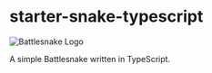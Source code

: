 # starter-snake-typescript

![Battlesnake Logo](https://media.battlesnake.com/social/GitHubSocial.png)

A simple Battlesnake written in TypeScript.
